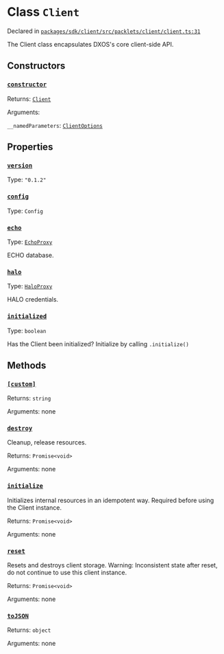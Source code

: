 # Class `Client`
Declared in [`packages/sdk/client/src/packlets/client/client.ts:31`](https://github.com/dxos/protocols/blob/main/packages/sdk/client/src/packlets/client/client.ts#L31)


The Client class encapsulates DXOS's core client-side API.

## Constructors
### [`constructor`](https://github.com/dxos/protocols/blob/main/packages/sdk/client/src/packlets/client/client.ts#L43)


Returns: [`Client`](/api/@dxos/client/classes/Client)

Arguments: 

`__namedParameters`: [`ClientOptions`](/api/@dxos/client/types/ClientOptions)

## Properties
### [`version`](https://github.com/dxos/protocols/blob/main/packages/sdk/client/src/packlets/client/client.ts#L32)
Type: `"0.1.2"`
### [`config`](https://github.com/dxos/protocols/blob/main/packages/sdk/client/src/packlets/client/client.ts#L75)
Type: `Config`
### [`echo`](https://github.com/dxos/protocols/blob/main/packages/sdk/client/src/packlets/client/client.ts#L99)
Type: [`EchoProxy`](/api/@dxos/client/classes/EchoProxy)

ECHO database.
### [`halo`](https://github.com/dxos/protocols/blob/main/packages/sdk/client/src/packlets/client/client.ts#L91)
Type: [`HaloProxy`](/api/@dxos/client/classes/HaloProxy)

HALO credentials.
### [`initialized`](https://github.com/dxos/protocols/blob/main/packages/sdk/client/src/packlets/client/client.ts#L84)
Type: `boolean`

Has the Client been initialized?
Initialize by calling  `.initialize()`

## Methods
### [`[custom]`](https://github.com/dxos/protocols/blob/main/packages/sdk/client/src/packlets/client/client.ts#L63)


Returns: `string`

Arguments: none
### [`destroy`](https://github.com/dxos/protocols/blob/main/packages/sdk/client/src/packlets/client/client.ts#L134)


Cleanup, release resources.

Returns: `Promise<void>`

Arguments: none
### [`initialize`](https://github.com/dxos/protocols/blob/main/packages/sdk/client/src/packlets/client/client.ts#L110)


Initializes internal resources in an idempotent way.
Required before using the Client instance.

Returns: `Promise<void>`

Arguments: none
### [`reset`](https://github.com/dxos/protocols/blob/main/packages/sdk/client/src/packlets/client/client.ts#L153)


Resets and destroys client storage.
Warning: Inconsistent state after reset, do not continue to use this client instance.

Returns: `Promise<void>`

Arguments: none
### [`toJSON`](https://github.com/dxos/protocols/blob/main/packages/sdk/client/src/packlets/client/client.ts#L67)


Returns: `object`

Arguments: none